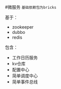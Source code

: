 #微服务
`基础依赖包为bricks`

基于：

 - zookeeper
 - dubbo
 - redis

包含：
 - 工作日历服务
 - kv仓库
 - 配置中心
 - 简单调度中心
 - 简单事件总线 